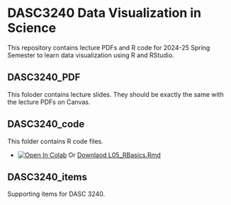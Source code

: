 # DASC3240 Data Visualization in Science

This repository contains lecture PDFs and R code for 2024-25 Spring Semester to learn data visualization using R and RStudio.

## DASC3240_PDF

This foloder contains lecture slides. They should be exactly the same with the lecture PDFs on Canvas.

## DASC3240_code

This folder contains R code files.
- [![Open In Colab](https://colab.research.google.com/assets/colab-badge.svg)](https://colab.research.google.com/github/ong8181/DASC3240/blob/main/DASC3240_code/L05_RBasics.ipynb) Or [Downlaod L05_RBasics.Rmd](https://github.com/ong8181/DASC3240/blob/main/DASC3240_code/L05_RBasics.Rmd)

## DASC3240_items

Supporting items for DASC 3240.
